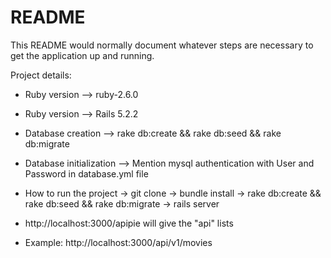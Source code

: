 # README

This README would normally document whatever steps are necessary to get the
application up and running.

Project details:

* Ruby version --> ruby-2.6.0

* Ruby version --> Rails 5.2.2

* Database creation --> rake db:create && rake db:seed && rake db:migrate

* Database initialization --> Mention mysql authentication with User and Password in database.yml file

* How to run the project
    -> git clone 
    -> bundle install
    -> rake db:create && rake db:seed && rake db:migrate
    -> rails server
    
* http://localhost:3000/apipie will give the "api" lists

* Example: http://localhost:3000/api/v1/movies

